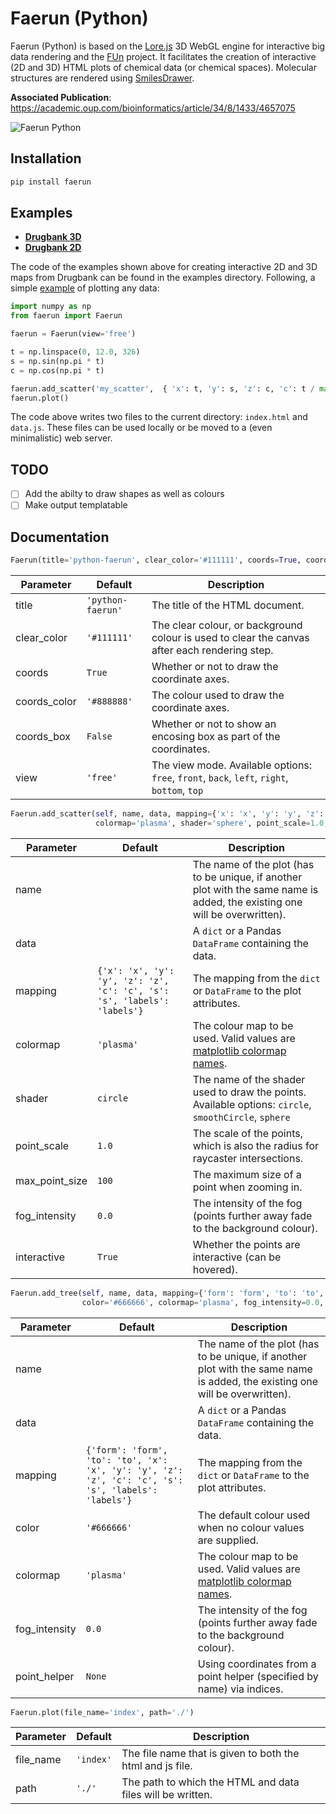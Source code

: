 # Faerun (Python)
Faerun (Python) is based on the [Lore.js](https://github.com/reymond-group/lore) 3D WebGL engine for interactive big data rendering and the [FUn](http://doc.gdb.tools/fun/) project. It facilitates the creation of interactive (2D and 3D) HTML plots of chemical data (or chemical spaces). Molecular structures are rendered using [SmilesDrawer](https://github.com/reymond-group/smilesDrawer).
 
**Associated Publication**: https://academic.oup.com/bioinformatics/article/34/8/1433/4657075

<img alt="Faerun Python" src="http://doc.gdb.tools/faerun-python/intro.png"></img>

## Installation
```Bash
pip install faerun
```

## Examples
- **[Drugbank 3D](http://doc.gdb.tools/faerun-python/example3d)**
- **[Drugbank 2D](http://doc.gdb.tools/faerun-python/example2d)**

The code of the examples shown above for creating interactive 2D and 3D maps from Drugbank can be found in the examples directory. Following, a simple [example](http://doc.gdb.tools/faerun-python/example) of plotting any data:
```Python
import numpy as np
from faerun import Faerun

faerun = Faerun(view='free')

t = np.linspace(0, 12.0, 326)
s = np.sin(np.pi * t)
c = np.cos(np.pi * t)

faerun.add_scatter('my_scatter',  { 'x': t, 'y': s, 'z': c, 'c': t / max(t) })
faerun.plot()
```

The code above writes two files to the current directory: `index.html` and `data.js`. These files can be used locally or be moved to a (even minimalistic) web server.

## TODO
- [ ] Add the abilty to draw shapes as well as colours
- [ ] Make output templatable

## Documentation
```Python
Faerun(title='python-faerun', clear_color='#111111', coords=True, coords_color='#888888', view='free', shader='circle')
```
| Parameter | Default | Description |
|---|---|---|
| title | `'python-faerun'` | The title of the HTML document. |
| clear_color | `'#111111'` | The clear colour,  or background colour is used to clear the canvas after each rendering step. |
| coords | `True` | Whether or not to draw the coordinate axes. |
| coords_color | `'#888888'` | The colour used to draw the coordinate axes. |
| coords_box | `False` | Whether or not to show an encosing box as part of the coordinates. |
| view | `'free'` | The view mode. Available options: `free`, `front`, `back`, `left`, `right`, `bottom`, `top` |

```Python
Faerun.add_scatter(self, name, data, mapping={'x': 'x', 'y': 'y', 'z': 'z', 'c': 'c', 's': 's', 'labels': 'labels'},
                   colormap='plasma', shader='sphere', point_scale=1.0, max_point_size=100, fog_intensity=0.0, interactive=True)
```
| Parameter | Default | Description |
|---|---|---|
| name | | The name of the plot (has to be unique, if another plot with the same name is added, the existing one will be overwritten). |
| data | | A `dict` or a Pandas `DataFrame` containing the data. |
| mapping | `{'x': 'x', 'y': 'y', 'z': 'z', 'c': 'c', 's': 's', 'labels': 'labels'}` | The mapping from the `dict` or `DataFrame` to the plot attributes. |
| colormap | `'plasma'` | The colour map to be used. Valid values are [matplotlib colormap names](https://matplotlib.org/examples/color/colormaps_reference.html). |
| shader | `circle` | The name of the shader used to draw the points. Available options: `circle`, `smoothCircle`, `sphere` |
| point_scale | `1.0` | The scale of the points, which is also the radius for raycaster intersections. |
| max_point_size | `100` | The maximum size of a point when zooming in. |
| fog_intensity | `0.0` | The intensity of the fog (points further away fade to the background colour). |
| interactive | `True` | Whether the points are interactive (can be hovered). |

```Python
Faerun.add_tree(self, name, data, mapping={'form': 'form', 'to': 'to', 'x': 'x', 'y': 'y', 'z': 'z', 'c': 'c'},
                color='#666666', colormap='plasma', fog_intensity=0.0, point_helper=None)
```
| Parameter | Default | Description |
|---|---|---|
| name | | The name of the plot (has to be unique, if another plot with the same name is added, the existing one will be overwritten). |
| data | | A `dict` or a Pandas `DataFrame` containing the data. |
| mapping | `{'form': 'form', 'to': 'to', 'x': 'x', 'y': 'y', 'z': 'z', 'c': 'c', 's': 's', 'labels': 'labels'}` | The mapping from the `dict` or `DataFrame` to the plot attributes. |
| color | `'#666666'` | The default colour used when no colour values are supplied. |
| colormap | `'plasma'` | The colour map to be used. Valid values are [matplotlib colormap names](https://matplotlib.org/examples/color/colormaps_reference.html). |
| fog_intensity | `0.0` | The intensity of the fog (points further away fade to the background colour). |
| point_helper | `None` | Using coordinates from a point helper (specified by name) via indices. |

```Python
Faerun.plot(file_name='index', path='./')
```
| Parameter | Default | Description |
|---|---|---|
| file_name | `'index'` | The file name that is given to both the html and js file. |
| path | `'./'` | The path to which the HTML and data files will be written. |
